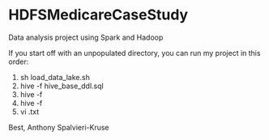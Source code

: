 # HDFSMedicareCaseStudy
Data analysis project using Spark and Hadoop

If you start off with an unpopulated directory, you can run my project in this order:

1) sh load_data_lake.sh
2) hive -f hive_base_ddl.sql
3) hive -f <EVERY TRANSFORM FILE I WROTE>
4) hive -f <EVERY INVESTIGATIVE QUERY I WROTE>
5) vi <investigationWriteUp>.txt

Best,
Anthony Spalvieri-Kruse  
